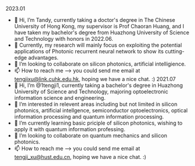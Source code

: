 2023.01
- 👋 Hi, I’m Tandy, currently taking a doctor's degree in The Chinese University of Hong Kong, my supervisor is Prof Chaoran Huang, and I have taken my bachelor's degree from Huazhong University of Science and Technology with honors in 2022.06.
- 👀 Currently, my research will mainly focus on exploiting the potential applications of Photonic recurrent neural network to show its cutting-edge advantages. 
- 💞️ I’m looking to collaborate on silicon photonics, artificial intelligience.
- 📫 How to reach me --> you could send me email at tengjixu@link.cuhk.edu.hk, hoping we have a nice chat. :)
2021.07
- 👋 Hi, I’m @1tengji1, currently taking a bachelor's degree in Huazhong University of Science and Technology, majoring optoelectronic information science 
  and engineering.
- 👀 I’m interested in relevent areas including but not limited in silicon photonics, artificial intellgence, semiconductor optoelectronics, optical 
information processing and quantum information processing.
- 🌱 I’m currently learning basic priciple of silicon photonics, wishing to apply it with quantum information professing.
- 💞️ I’m looking to collaborate on quantum mechanics and silicon photonics.
- 📫 How to reach me --> you could send me email at tengji_xu@hust.edu.cn, hoping we have a nice chat. :)

<!---
1tengji1/1tengji1 is a ✨ special ✨ repository because its `README.md` (this file) appears on your GitHub profile.
You can click the Preview link to take a look at your changes.
--->
